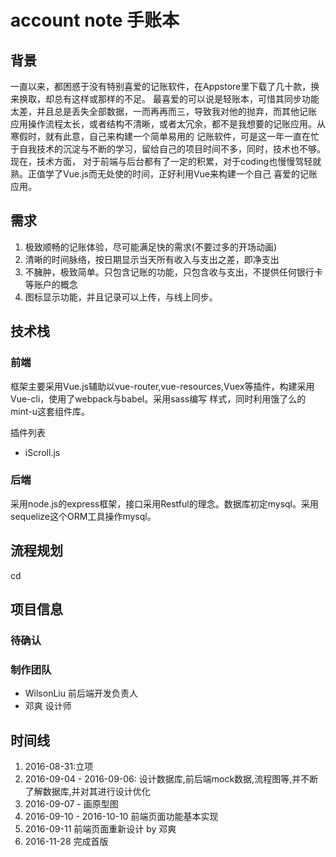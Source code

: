 # account note 手账本
## 背景
一直以来，都困惑于没有特别喜爱的记账软件，在Appstore里下载了几十款，换来换取，却总有这样或那样的不足。
最喜爱的可以说是轻账本，可惜其同步功能太差，并且总是丢失全部数据，一而再再而三，导致我对他的抛弃，而其他记账
应用操作流程太长，或者结构不清晰，或者太冗余，都不是我想要的记账应用。从寒假时，就有此意，自己来构建一个简单易用的
记账软件，可是这一年一直在忙于自我技术的沉淀与不断的学习，留给自己的项目时间不多，同时，技术也不够。现在，技术方面，
对于前端与后台都有了一定的积累，对于coding也慢慢驾轻就熟。正值学了Vue.js而无处使的时间，正好利用Vue来构建一个自己
喜爱的记账应用。

## 需求
1. 极致顺畅的记账体验，尽可能满足快的需求(不要过多的开场动画)
2. 清晰的时间脉络，按日期显示当天所有收入与支出之差，即净支出
3. 不臃肿，极致简单。只包含记账的功能，只包含收与支出，不提供任何银行卡等账户的概念
4. 图标显示功能，并且记录可以上传，与线上同步。

## 技术栈
### 前端
框架主要采用Vue.js辅助以vue-router,vue-resources,Vuex等插件，构建采用Vue-cli，使用了webpack与babel。采用sass编写
样式，同时利用饿了么的mint-u这套组件库。

插件列表
- iScroll.js
### 后端
采用node.js的express框架，接口采用Restful的理念。数据库初定mysql。采用sequelize这个ORM工具操作mysql。



## 流程规划
cd

## 项目信息
### 待确认


### 制作团队
- WilsonLiu 前后端开发负责人
- 邓爽 设计师

## 时间线
1. 2016-08-31:立项
2. 2016-09-04 - 2016-09-06: 设计数据库,前后端mock数据,流程图等,并不断了解数据库,并对其进行设计优化
3. 2016-09-07 - 画原型图
4. 2016-09-10 - 2016-10-10 前端页面功能基本实现
5. 2016-09-11  前端页面重新设计 by 邓爽
6. 2016-11-28 完成首版